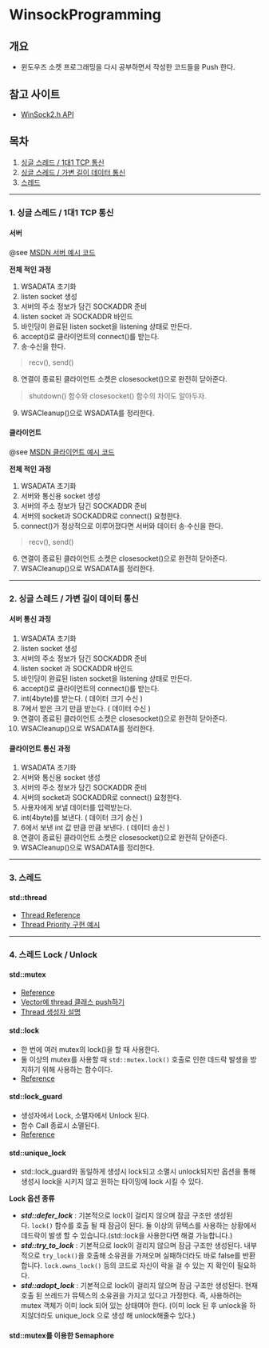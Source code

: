 # WinsockProgramming

## 개요
* 윈도우즈 소켓 프로그래밍을 다시 공부하면서 작성한 코드들을 Push 한다.

## 참고 사이트
* [WinSock2.h API](https://docs.microsoft.com/en-us/windows/win32/api/winsock2/)


## 목차
1. [싱글 스레드 / 1대1 TCP 통신 ](#1-싱글-스레드--1대1-tcp-통신)
2. [싱글 스레드 / 가변 길이 데이터 통신](#2-싱글-스레드--가변-길이-데이터-통신)
3. [스레드](#3-스레드)

----
### 1. 싱글 스레드 / 1대1 TCP 통신
#### 서버
@see [MSDN 서버 예시 코드](https://docs.microsoft.com/en-us/windows/win32/winsock/complete-server-code)

**전체 적인 과정**
1. WSADATA 초기화
2. listen socket 생성
3. 서버의 주소 정보가 담긴 SOCKADDR 준비
4. listen socket 과 SOCKADDR 바인드
5. 바인딩이 완료된 listen socket을 listening 상태로 만든다.
6. accept()로 클라이언트의 connect()를 받는다.
7. 송·수신을 한다.
> recv(), send()
8. 연결이 종료된 클라이언트 소켓은 closesocket()으로 완전히 닫아준다.
> shutdown() 함수와 closesocket() 함수의 차이도 알아두자.
9. WSACleanup()으로 WSADATA를 정리한다.
#### 클라이언트
@see [MSDN 클라이언트 예시 코드](https://docs.microsoft.com/en-us/windows/win32/winsock/complete-client-code)

**전체 적인 과정**
1. WSADATA 초기화
2. 서버와 통신용 socket 생성
3. 서버의 주소 정보가 담긴 SOCKADDR 준비
4. 서버의 socket과 SOCKADDR로 connect() 요청한다.
5. connect()가 정상적으로 이루어졌다면 서버와 데이터 송·수신을 한다.
> recv(), send()
6. 연결이 종료된 클라이언트 소켓은 closesocket()으로 완전히 닫아준다.
7. WSACleanup()으로 WSADATA를 정리한다.

----
### 2. 싱글 스레드 / 가변 길이 데이터 통신
#### 서버 통신 과정
1. WSADATA 초기화
2. listen socket 생성
3. 서버의 주소 정보가 담긴 SOCKADDR 준비
4. listen socket 과 SOCKADDR 바인드
5. 바인딩이 완료된 listen socket을 listening 상태로 만든다.
6. accept()로 클라이언트의 connect()를 받는다.
7. int(4byte)를 받는다. ( 데이터 크기 수신 )
8. 7에서 받은 크기 만큼 받는다. ( 데이터 수신 )
9. 연결이 종료된 클라이언트 소켓은 closesocket()으로 완전히 닫아준다.
10. WSACleanup()으로 WSADATA를 정리한다.

#### 클라이언트 통신 과정
1. WSADATA 초기화
2. 서버와 통신용 socket 생성
3. 서버의 주소 정보가 담긴 SOCKADDR 준비
4. 서버의 socket과 SOCKADDR로 connect() 요청한다.
5. 사용자에게 보낼 데이터를 입력받는다.
6. int(4byte)를 보낸다. ( 데이터 크기 송신 )
7. 6에서 보낸 int 값 만큼 만큼 보낸다. ( 데이터 송신 )
8. 연결이 종료된 클라이언트 소켓은 closesocket()으로 완전히 닫아준다.
9. WSACleanup()으로 WSADATA를 정리한다.

----
### 3. 스레드
#### std::thread
- [Thread Reference](http://www.cplusplus.com/reference/thread/thread/)
- [Thread Priority 구현 예시](https://stackoverflow.com/questions/18884510/portable-way-of-setting-stdthread-priority-in-c11)

----
### 4. 스레드 Lock / Unlock
#### std::mutex
- [Reference](https://www.cplusplus.com/reference/mutex/mutex/?kw=mutex)
- [Vector에 thread 클래스 push하기](https://stackoverflow.com/questions/30768216/c-stdvector-of-independent-stdthreads)
- [Thread 생성자 설명](http://www.cplusplus.com/reference/thread/thread/thread/)
#### std::lock
- 한 번에 여러 mutex의 lock()을 할 때 사용한다.
- 둘 이상의 mutex를 사용할 때 `std::mutex.lock()` 호출로 인한 데드락 발생을 방지하기 위해 사용하는 함수이다.
- [Reference](http://www.cplusplus.com/reference/mutex/lock/)
#### std::lock_guard
- 생성자에서 Lock, 소멸자에서 Unlock 된다.
- 함수 Call 종료시 소멸된다.
- [Reference](http://www.cplusplus.com/reference/mutex/lock_guard/)
#### std::unique_lock
- std::lock_guard와 동일하게 생성시 lock되고 소멸시 unlock되지만 옵션을 통해 생성시 lock을 시키지 않고 원하는 타이밍에 lock 시킬 수 있다.

**Lock 옵션 종류**
- ***std::defer_lock*** : 기본적으로 lock이 걸리지 않으며 잠금 구조만 생성된다. `lock()` 함수를 호출 될 때 잠금이 된다. 둘 이상의 뮤텍스를 사용하는 상황에서 데드락이 발생 할 수 있습니다.(std::lock을 사용한다면 해결 가능합니다.)
- ***std::try_to_lock*** : 기본적으로 lock이 걸리지 않으며 잠금 구조만 생성된다. 내부적으로 `try_lock()`을 호출해 소유권을 가져오며 실패하더라도 바로 false를 반환 합니다. `lock.owns_lock()` 등의 코드로 자신이 락을 걸 수 있는 지 확인이 필요하다.
- ***std::adopt_lock*** : 기본적으로 lock이 걸리지 않으며 잠금 구조만 생성된다. 현재 호출 된 쓰레드가 뮤텍스의 소유권을 가지고 있다고 가정한다. 즉, 사용하려는 mutex 객체가 이미 lock 되어 있는 상태여야 한다. (이미 lock 된 후 unlock을 하지않더라도 unique_lock 으로 생성 해 unlock해줄수 있다.)
#### std::mutex를 이용한 Semaphore